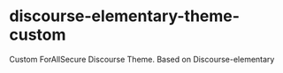 # discourse-elementary-theme-custom 

Custom ForAllSecure Discourse Theme. Based on Discourse-elementary
